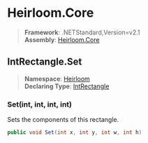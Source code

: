 # Heirloom.Core

> **Framework**: .NETStandard,Version=v2.1  
> **Assembly**: [Heirloom.Core][0]  

## IntRectangle.Set

> **Namespace**: [Heirloom][0]  
> **Declaring Type**: [IntRectangle][1]  

### Set(int, int, int, int)

Sets the components of this rectangle.

```cs
public void Set(int x, int y, int w, int h)
```

[0]: ../../../Heirloom.Core.md
[1]: ../IntRectangle.md
